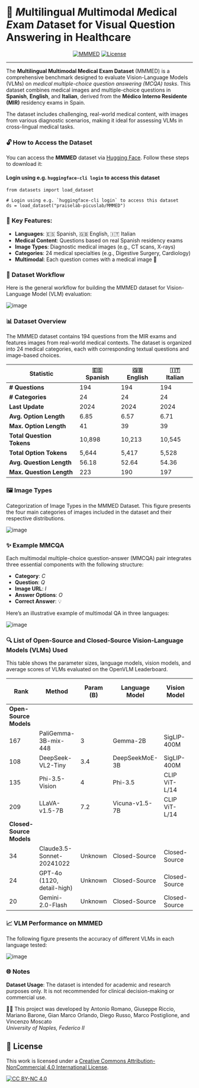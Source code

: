 # 🏥 *M*ultilingual *M*ultimodal *M*edical *E*xam *D*ataset for Visual Question Answering in Healthcare

<div align="center">
    <a href="https://huggingface.co/datasets/praiselab-picuslab/MMMED" target="_blank"><img alt="MMMED"
        src="https://img.shields.io/badge/HuggingFace-MMMED-grey?style=for-the-badge&logo=huggingface&logoSize=auto&color=gold"/></a>
    <a href="LICENSE" target="_blank"><img alt="License"
        src="https://img.shields.io/badge/license-cc_by_nc_4.0-gray?style=for-the-badge&logo=creativecommons&logoColor=white&logoSize=auto&color=green"/></a>
</div>
<hr>

The **Multilingual Multimodal Medical Exam Dataset** (MMMED) is a comprehensive benchmark designed to evaluate Vision-Language Models (VLMs) on _medical multiple-choice question answering (MCQA) tasks_. This dataset combines medical images and multiple-choice questions in **Spanish**, **English**, and **Italian**, derived from the **Médico Interno Residente (MIR)** residency exams in Spain.

The dataset includes challenging, real-world medical content, with images from various diagnostic scenarios, making it ideal for assessing VLMs in cross-lingual medical tasks.

### 🔓 **How to Access the Dataset**
You can access the **MMMED** dataset via [Hugging Face](https://huggingface.co/datasets/praiselab-picuslab/MMMED). Follow these steps to download it:

#### Login using e.g. `huggingface-cli login` to access this dataset
```
from datasets import load_dataset

# Login using e.g. `huggingface-cli login` to access this dataset
ds = load_dataset("praiselab-picuslab/MMMED")
```

### 🌟 **Key Features**:
- **Languages**: 🇪🇸 Spanish, 🇬🇧 English, 🇮🇹 Italian
- **Medical Content**: Questions based on real Spanish residency exams
- **Image Types**: Diagnostic medical images (e.g., CT scans, X-rays)
- **Categories**: 24 medical specialties (e.g., Digestive Surgery, Cardiology)
- **Multimodal**: Each question comes with a medical image 📸

### 🔄 **Dataset Workflow**
Here is the general workflow for building the MMMED dataset for Vision-Language Model (VLM) evaluation:

![image](https://github.com/user-attachments/assets/94eb7b24-91eb-4221-8ae2-d10f11738505)

### 📊 **Dataset Overview**
The MMMED dataset contains 194 questions from the MIR exams and features images from real-world medical contexts. The dataset is organized into 24 medical categories, each with corresponding textual questions and image-based choices.

| **Statistic**               | **🇪🇸 Spanish** | **🇬🇧 English** | **🇮🇹 Italian** |
|-----------------------------|-----------------|-----------------|----------------|
| **# Questions**             | 194             | 194             | 194            |
| **# Categories**            | 24              | 24              | 24             |
| **Last Update**             | 2024            | 2024            | 2024           |
| **Avg. Option Length**      | 6.85            | 6.57            | 6.71           |
| **Max. Option Length**      | 41              | 39              | 39             |
| **Total Question Tokens**   | 10,898          | 10,213          | 10,545         |
| **Total Option Tokens**     | 5,644           | 5,417           | 5,528          |
| **Avg. Question Length**    | 56.18           | 52.64           | 54.36          |
| **Max. Question Length**    | 223             | 190             | 197            |

### 🖼️ **Image Types**
Categorization of Image Types in the MMMED Dataset. This figure presents the four main categories of images included in the dataset and their respective distributions.

![image](https://github.com/user-attachments/assets/f881f54f-2891-48dd-a6af-90e4844e9c89)

### ✨ **Example MMCQA**
Each multimodal multiple-choice question-answer (MMCQA) pair integrates three essential components with the following structure:
- **Category**: $C$
- **Question**: $Q$
- **Image URL**: $I$
- **Answer Options**: $O$
- **Correct Answer**: 💡

Here’s an illustrative example of multimodal QA in three languages:

![image](https://github.com/user-attachments/assets/7863fc1f-6ef5-41c3-9b8a-31b8429d23d3)

### 🔍 **List of Open-Source and Closed-Source Vision-Language Models (VLMs) Used**
This table shows the parameter sizes, language models, vision models, and average scores of VLMs evaluated on the OpenVLM Leaderboard.

| **Rank** | **Method**               | **Param (B)** | **Language Model**  | **Vision Model**        | **Avg Score (%)** |
|----------|--------------------------|---------------|---------------------|-------------------------|-------------------|
| **Open-Source Models** |
| 167      | PaliGemma-3B-mix-448      | 3             | Gemma-2B            | SigLIP-400M             | 46.5              |
| 108      | DeepSeek-VL2-Tiny        | 3.4           | DeepSeekMoE-3B      | SigLIP-400M             | 58.1              |
| 135      | Phi-3.5-Vision           | 4             | Phi-3.5             | CLIP ViT-L/14           | 53.0              |
| 209      | LLaVA-v1.5-7B            | 7.2           | Vicuna-v1.5-7B      | CLIP ViT-L/14           | 36.9              |
| **Closed-Source Models** |
| 34       | Claude3.5-Sonnet-20241022 | Unknown       | Closed-Source       | Closed-Source           | 70.6              |
| 24       | GPT-4o (1120, detail-high) | Unknown      | Closed-Source       | Closed-Source           | 72.0              |
| 20       | Gemini-2.0-Flash         | Unknown       | Closed-Source       | Closed-Source           | 72.6              |

### 📈 **VLM Performance on MMMED**
The following figure presents the accuracy of different VLMs in each language tested:

![image](https://github.com/user-attachments/assets/6d7b4553-049e-47c0-b0fb-012e78955b91)

### 🌐 **Notes**
**Dataset Usage**: The dataset is intended for academic and research purposes only. It is not recommended for clinical decision-making or commercial use.

👨‍💻 This project was developed by Antonio Romano, Giuseppe Riccio, Mariano Barone, Gian Marco Orlando, Diego Russo, Marco Postiglione, and Vincenzo Moscato  
*University of Naples, Federico II*

## 📜 **License**
This work is licensed under a
[Creative Commons Attribution-NonCommercial 4.0 International License][cc-by-nc].

[![CC BY-NC 4.0][cc-by-nc-image]][cc-by-nc]

[cc-by-nc]: https://creativecommons.org/licenses/by-nc/4.0/
[cc-by-nc-image]: https://licensebuttons.net/l/by-nc/4.0/88x31.png
[cc-by-nc-shield]: https://img.shields.io/badge/License-CC%20BY--NC%204.0-lightgrey.svg
